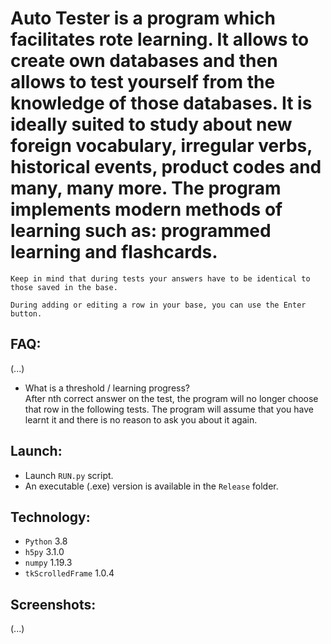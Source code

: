 # Auto Tester is a program which facilitates rote learning. It allows to create own databases and then allows to test yourself from the knowledge of those databases. It is ideally suited to study about new foreign vocabulary, irregular verbs, historical events, product codes and many, many more. The program implements modern methods of learning such as: programmed learning and flashcards.

```Keep in mind that during tests your answers have to be identical to those saved in the base.```  

```During adding or editing a row in your base, you can use the Enter button.```   

## FAQ:  
(...)  
* What is a threshold / learning progress?  
After nth correct answer on the test, the program will no longer choose that row in the following tests. The program will assume that you have learnt it and there is no reason to ask you about it again.  

## Launch: 
* Launch ```RUN.py``` script.  
* An executable (.exe) version is available in the ```Release``` folder.  

## Technology:  
* ```Python``` 3.8
* ```h5py``` 3.1.0
* ```numpy``` 1.19.3
* ```tkScrolledFrame``` 1.0.4

## Screenshots:
(...)  
